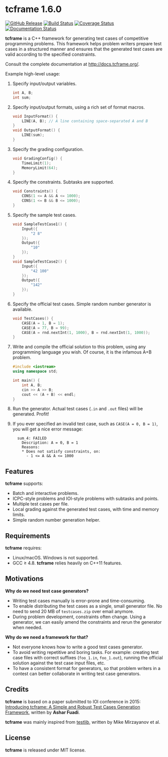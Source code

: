 # tcframe 1.6.0

[![GitHub Release](https://img.shields.io/github/release/tcframe/tcframe.svg)](https://github.com/tcframe/tcframe)
[![Build Status](https://img.shields.io/travis/tcframe/tcframe/master.svg)](https://travis-ci.org/tcframe/tcframe)
[![Coverage Status](https://img.shields.io/codecov/c/github/tcframe/tcframe/master.svg)](http://codecov.io/github/tcframe/tcframe?branch=master)
[![Documentation Status](https://readthedocs.org/projects/tcframe/badge/?version=latest)](http://docs.tcframe.org/)

**tcframe** is a C++ framework for generating test cases of competitive programming problems. This framework helps problem writers prepare test cases in a structured manner and ensures that the generated test cases are valid according to the specified constraints.

Consult the complete documentation at http://docs.tcframe.org/.

Example high-level usage:

1. Specify input/output variables.

    ```cpp
    int A, B;
    int sum;
    ```

1. Specify input/output formats, using a rich set of format macros.

    ```cpp
    void InputFormat() {
        LINE(A, B); // A line containing space-separated A and B
    }
    void OutputFormat() {
        LINE(sum);
    }
    ```

1. Specify the grading configuration.

    ```cpp
    void GradingConfig() {
        TimeLimit(1);
        MemoryLimit(64);
    }
    ```

1. Specify the constraints. Subtasks are supported.

    ```cpp
    void Constraints() {
        CONS(1 <= A && A <= 1000);
        CONS(1 <= B && B <= 1000);
    }
    ```

1. Specify the sample test cases.

    ```cpp
    void SampleTestCase1() {
        Input({
            "2 8"
        });
        Output({
            "10"
        });
    }
    void SampleTestCase2() {
        Input({
            "42 100"
        });
        Output({
            "142"
        });
    }
    ```

1. Specify the official test cases. Simple random number generator is available.

    ```cpp
    void TestCases() {
        CASE(A = 1, B = 1);
        CASE(A = 77, B = 99);
        CASE(A = rnd.nextInt(1, 1000), B = rnd.nextInt(1, 1000));
    }
    ```

1. Write and compile the official solution to this problem, using any programming language you wish. Of course, it is the infamous A+B problem.

    ```cpp
    #include <iostream>
    using namespace std;

    int main() {
        int A, B;
        cin >> A >> B;
        cout << (A + B) << endl;
    }
    ```

1. Run the generator. Actual test cases (`.in` and `.out` files) will be generated. Profit!

1. If you ever specified an invalid test case, such as `CASE(A = 0, B = 1)`, you will get a nice error message:

	```
      sum_4: FAILED
        Description: A = 0, B = 1
        Reasons:
        * Does not satisfy constraints, on:
          - 1 <= A && A <= 1000
	```

## Features

**tcframe** supports:

- Batch and interactive problems.
- ICPC-style problems and IOI-style problems with subtasks and points.
- Multiple test cases per file.
- Local grading against the generated test cases, with time and memory limits.
- Simple random number generation helper.

## Requirements

**tcframe** requires:

- Linux/macOS. Windows is not supported.
- GCC ≥ 4.8. **tcframe** relies heavily on C++11 features.

## Motivations

**Why do we need test case generators?**

- Writing test cases manually is error-prone and time-consuming.
- To enable distributing the test cases as a single, small generator file. No need to send 20 MB of `testcases.zip` over email anymore.
- During problem development, constraints often change. Using a generator, we can easily amend the constraints and rerun the generator when needed.

**Why do we need a framework for that?**

- Not everyone knows how to write a good test cases generator.
- To avoid writing repetitive and boring tasks. For example: creating test case files with correct suffixes (`foo_1.in`, `foo_1.out`), running the official solution against the test case input files, etc.
- To have a consistent format for generators, so that problem writers in a contest can better collaborate in writing test case generators.

## Credits

**tcframe** is based on a paper submitted to IOI conference in 2015: [Introducing tcframe: A Simple and Robust Test Cases Generation Framework](http://ioinformatics.org/oi/files/volume9.pdf#page=59), written by **Ashar Fuadi**.

**tcframe** was mainly inspired from [testlib](https://github.com/MikeMirzayanov/testlib), written by Mike Mirzayanov et al.

## License

**tcframe** is released under MIT license.
